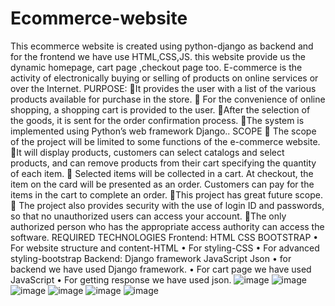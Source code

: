 # Ecommerce-website
This ecommerce website is created using python-django as backend and for the frontend we have use HTML,CSS,JS. this website provide us the  dynamic homepage, cart page ,checkout page too.
 E-commerce is the activity of electronically buying or selling of products on online
     services or over the Internet.
      PURPOSE:
It provides the user with a list of the various products available for purchase in the store.
 For the convenience of online shopping, a shopping cart is provided to the user.
After the selection of the goods, it is sent for the order confirmation process.
The system is implemented using Python’s web framework Django..
        SCOPE
 The scope of the project will be limited to some functions of the e-commerce website.
It will display products, customers can select catalogs and select products, and can remove
products from their cart specifying the quantity of each item.
 Selected items will be collected in a cart. At checkout, the item on the card will be
presented as an order. Customers can pay for the items in the cart to complete an order.
This project has great future scope.
 The project also provides security with the use of login ID and passwords, so that no
unauthorized users can access your account.
The only authorized person who has the appropriate access authority can access the
software.
REQUIRED TECHNOLOGIES
Frontend:
HTML
CSS
BOOTSTRAP
• For website structure and content-HTML
• For styling-CSS
• For advanced styling-bootstrap
Backend:
Django framework
JavaScript
Json
• for backend we have used Django framework.
• For cart page we have used JavaScript
• For getting response we have used json.
![image](https://user-images.githubusercontent.com/105526680/182801374-54fa91e7-63aa-4052-bdf5-43684164f86d.png)
![image](https://user-images.githubusercontent.com/105526680/182801753-db164472-9cf1-41fd-96f2-7b4f199df2fe.png)
![image](https://user-images.githubusercontent.com/105526680/182802326-41193c0e-2abc-449b-a7b6-97a6c6977257.png)
![image](https://user-images.githubusercontent.com/105526680/182802394-d058190c-6fc5-4e3d-bbe0-f9a1b2caa3de.png)
![image](https://user-images.githubusercontent.com/105526680/182802465-d5e4dc30-2e4c-4614-a5f1-c519c4b3bb75.png)
![image](https://user-images.githubusercontent.com/105526680/182802543-fa666729-0c35-4f7a-9882-7ce311a3af0e.png)


